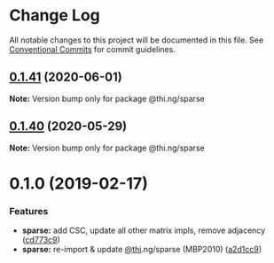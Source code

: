 # Change Log

All notable changes to this project will be documented in this file.
See [Conventional Commits](https://conventionalcommits.org) for commit guidelines.

## [0.1.41](https://github.com/thi-ng/umbrella/compare/@thi.ng/sparse@0.1.40...@thi.ng/sparse@0.1.41) (2020-06-01)

**Note:** Version bump only for package @thi.ng/sparse





## [0.1.40](https://github.com/thi-ng/umbrella/compare/@thi.ng/sparse@0.1.39...@thi.ng/sparse@0.1.40) (2020-05-29)

**Note:** Version bump only for package @thi.ng/sparse





# 0.1.0 (2019-02-17)

### Features

* **sparse:** add CSC, update all other matrix impls, remove adjacency ([cd773c9](https://github.com/thi-ng/umbrella/commit/cd773c9))
* **sparse:** re-import & update [@thi](https://github.com/thi).ng/sparse (MBP2010) ([a2d1cc9](https://github.com/thi-ng/umbrella/commit/a2d1cc9))
